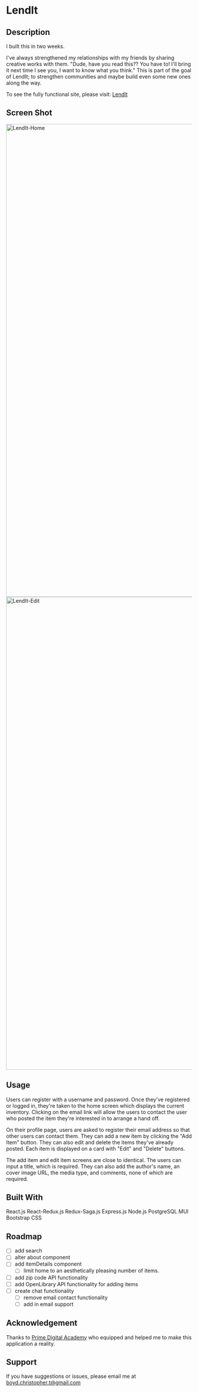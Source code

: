 # LendIt

## Description

I built this in two weeks.

I've always strengthened my relationships with my friends by sharing creative works with them. "Dude, have you read this?? You have to! I'll bring it next time I see you, I want to know what you think." This is part of the goal of LendIt; to strengthen communities and maybe build even some new ones along the way.

To see the fully functional site, please visit: [LendIt](https://pacific-beyond-53970.herokuapp.com/#/registration)

## Screen Shot

<img width="1280" alt="LendIt-Home" src="https://user-images.githubusercontent.com/95505985/173204310-848b6037-7818-4250-b61c-3ee0dc8d6808.png">
<img width="1280" alt="LendIt-Edit" src="https://user-images.githubusercontent.com/95505985/173204393-e77ad91a-75dc-4692-8b58-790869283930.png">

## Usage

Users can register with a username and password. Once they've registered or logged in, they're taken to the home screen which displays the current inventory. Clicking on the email link will allow the users to contact the user who posted the item they're interested in to arrange a hand off.

On their profile page, users are asked to register their email address so that other users can contact them. They can add a new item by clicking the "Add Item" button. They can also edit and delete the items they've already posted. Each item is displayed on a card with "Edit" and "Delete" buttons.

The add item and edit item screens are close to identical. The users can input a title, which is required. They can also add the author's name, an cover image URL, the media type, and comments, none of which are required.

## Built With

React.js
React-Redux.js
Redux-Saga.js
Express.js
Node.js
PostgreSQL
MUI
Bootstrap CSS

## Roadmap

- [ ] add search
- [ ] alter about component
- [ ] add itemDetails component
    - [ ] limit home to an aesthetically pleasing number of items.
- [ ] add zip code API functionality
- [ ] add OpenLibrary API functionality for adding items
- [ ] create chat functionality
    - [ ] remove email contact functionality
    - [ ] add in email support

## Acknowledgement
Thanks to [Prime Digital Academy](www.primeacademy.io) who equipped and helped me to make this application a reality.

## Support
If you have suggestions or issues, please email me at boyd.christopher.t@gmail.com
